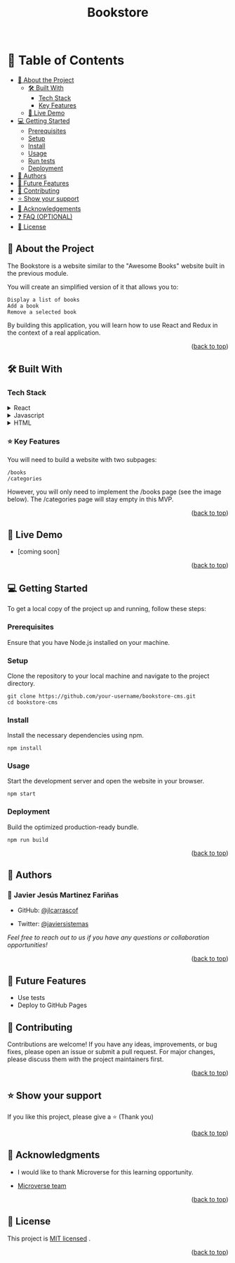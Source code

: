 <a name="readme-top"></a>
  
<div align="center">
  <br/>

  <h1><b>Bookstore</b></h1>

  <br/>
</div>

<!-- TABLE OF CONTENTS -->
# 📗 Table of Contents

- [📖 About the Project](#about-project)
  - [🛠 Built With](#built-with)
    - [Tech Stack](#tech-stack)
    - [Key Features](#key-features)
  - [🚀 Live Demo](#live-demo)
- [💻 Getting Started](#getting-started)
  - [Prerequisites](#prerequisites)
  - [Setup](#setup)
  - [Install](#install)
  - [Usage](#usage)
  - [Run tests](#run-tests)
  - [Deployment](#deployment)
- [👥 Authors](#authors)
- [🔭 Future Features](#future-features)
- [🤝 Contributing](#contributing)
- [⭐️ Show your support](#support)
- [🙏 Acknowledgements](#acknowledgements)
- [❓ FAQ (OPTIONAL)](#faq)
- [📝 License](#license)

<!-- DESCRIPTION -->
## 📖 About the Project <a name="#about-project"></a>

The Bookstore is a website similar to the "Awesome Books" website built in the previous module.

You will create an simplified version of it that allows you to:

    Display a list of books
    Add a book
    Remove a selected book

By building this application, you will learn how to use React and Redux in the context of a real application.

<p align="right">(<a href="#readme-top">back to top</a>)</p>

## 🛠 Built With <a name="built-with"></a>

### Tech Stack <a name="tech-stack"></a>

<details>
  <summary>React</summary>
  <ul>
    <li><a href="https://reactjs.org/">React.js</a></li>
  </ul>
</details>

<details>
  <summary>Javascript</summary>
  <ul>
    <li><a href="#">Javascript</a></li>
  </ul>
</details>

<details>
<summary>HTML</summary>
  <ul>
    <li><a href="#">HTML</a></li>
  </ul>
</details>

<!-- FEATURES -->

### ⭐️ Key Features <a name="key-features"></a>

You will need to build a website with two subpages:

    /books
    /categories

However, you will only need to implement the /books page (see the image below). The /categories page will stay empty in this MVP.

<p align="right">(<a href="#readme-top">back to top</a>)</p>

## 🚀 Live Demo <a name="live-demo"></a>

- [coming soon]

<p align="right">(<a href="#readme-top">back to top</a>)</p>

<!-- GETTING STARTED -->
## 💻 Getting Started <a name="getting-started"></a>

To get a local copy of the project up and running, follow these steps:

### Prerequisites
Ensure that you have Node.js installed on your machine.

### Setup
Clone the repository to your local machine and navigate to the project directory.

```shell
git clone https://github.com/your-username/bookstore-cms.git
cd bookstore-cms
```

### Install
Install the necessary dependencies using npm.

```shell
npm install
```

### Usage
Start the development server and open the website in your browser.

```shell
npm start
```

### Deployment
Build the optimized production-ready bundle.

```shell
npm run build
```

<p align="right">(<a href="#readme-top">back to top</a>)</p>

<!-- AUTHORS -->
## 👥 Authors <a name="authors"></a>

### 👤 **Javier Jesús Martinez Fariñas**  

  - GitHub: [@jlcarrascof](https://github.com/jlcarrascof)

  - Twitter: [@javiersistemas](https://twitter.com/javiersistemas)

  _Feel free to reach out to us if you have any questions or collaboration opportunities!_


<p align="right">(<a href="#readme-top">back to top</a>)</p>

<!-- FUTURE FEATURES -->

## 🔭 Future Features <a name="future-features"></a>

- Use tests
- Deploy to GitHub Pages 

<!-- CONTRIBUTING -->
## 🤝 Contributing <a name="contributing"></a>

Contributions are welcome! If you have any ideas, improvements, or bug fixes, please open an issue or submit a pull request. For major changes, please discuss them with the project maintainers first.

<p align="right">(<a href="#readme-top">back to top</a>)</p>

<!-- SUPPORT -->

## ⭐️ Show your support <a name="support"></a>

If you like this project, please give a ⭐️ (Thank you)

<p align="right">(<a href="#readme-top">back to top</a>)</p>

<!-- ACKNOWLEDGEMENTS -->

## 🙏 Acknowledgments <a name="acknowledgements"></a>

- I would like to thank Microverse for this learning opportunity.

- [Microverse team](https://microverse.org/)


<p align="right">(<a href="#readme-top">back to top</a>)</p>


<!-- LICENSE -->
## 📝 License <a name="license"></a>

This project is [MIT licensed](LICENSE.md) .

<p align="right">(<a href="#readme-top">back to top</a>)</p>